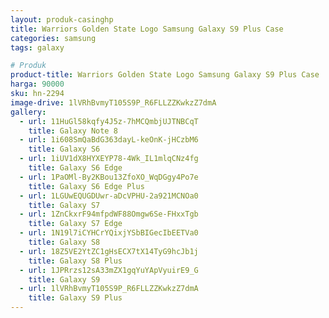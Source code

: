 ```yaml
---
layout: produk-casinghp
title: Warriors Golden State Logo Samsung Galaxy S9 Plus Case
categories: samsung
tags: galaxy

# Produk
product-title: Warriors Golden State Logo Samsung Galaxy S9 Plus Case
harga: 90000
sku: hn-2294
image-drive: 1lVRhBvmyT105S9P_R6FLLZZKwkzZ7dmA
gallery:
  - url: 11HuGl58kqfy4J5z-7hMCQmbjUJTNBCqT
    title: Galaxy Note 8
  - url: 1i608SmQaBdG363dayL-keOnK-jHCzbM6
    title: Galaxy S6
  - url: 1iUV1dX8HYXEYP78-4Wk_IL1mlqCNz4fg
    title: Galaxy S6 Edge
  - url: 1PaOMl-By2KBou13ZfoXO_WqDGgy4Po7e
    title: Galaxy S6 Edge Plus
  - url: 1LGUwEQUGDUwr-aDcVPHU-2a921MCNOa0
    title: Galaxy S7
  - url: 1ZnCkxrF94mfpdWF88Omgw6Se-FHxxTgb
    title: Galaxy S7 Edge
  - url: 1N19l7iCYHCrYQixjYSbBIGecIbEETVa0
    title: Galaxy S8
  - url: 18Z5VE2YtZC1gHsECX7tX14TyG9hcJb1j
    title: Galaxy S8 Plus
  - url: 1JPRrzs12sA33mZX1gqYuYApVyuirE9_G
    title: Galaxy S9
  - url: 1lVRhBvmyT105S9P_R6FLLZZKwkzZ7dmA
    title: Galaxy S9 Plus
---
```

